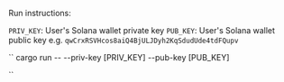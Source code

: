 Run instructions:

``PRIV_KEY``: User's Solana wallet private key
``PUB_KEY``: User's Solana wallet public key e.g. ``qwCrxRSVHcos8aiQ4BjULJDyh2KqSdudUde4tdFQupv``

`` 
cargo run -- --priv-key [PRIV_KEY] --pub-key [PUB_KEY]

``
